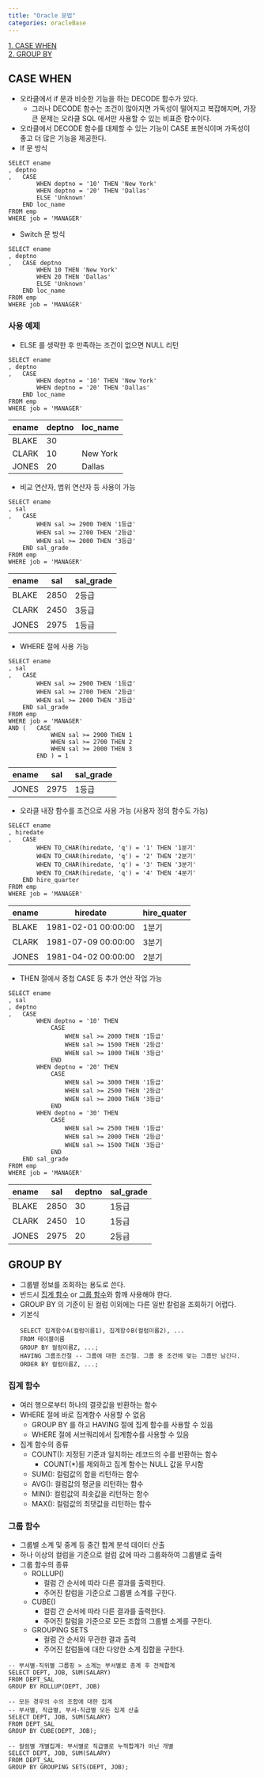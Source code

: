 ```yaml
---
title: "Oracle 문법"
categories: oracleBase
---
```


[1. CASE WHEN](#CASE-WHEN)  
[2. GROUP BY](#GROUP-BY)  

## CASE WHEN
+ 오라클에서 if 문과 비슷한 기능을 하는 DECODE 함수가 있다.
    + 그러나 DECODE 함수는 조건이 많아지면 가독성이 떨어지고 복잡해지며,
  가장 큰 문제는 오라클 SQL 에서만 사용할 수 있는 비표준 함수이다.
+ 오라클에서 DECODE 함수를 대체할 수 있는 기능이 CASE 표현식이며
가독성이 좋고 더 많은 기능을 제공한다.
+ If 문 방식
```oracle
SELECT ename
, deptno
,   CASE    
        WHEN deptno = '10' THEN 'New York'
        WHEN deptno = '20' THEN 'Dallas'
        ELSE 'Unknown'
    END loc_name
FROM emp
WHERE job = 'MANAGER'
```
+ Switch 문 방식
```oracle
SELECT ename
, deptno
,   CASE deptno
        WHEN 10 THEN 'New York'
        WHEN 20 THEN 'Dallas'
        ELSE 'Unknown'
    END loc_name
FROM emp
WHERE job = 'MANAGER'
```

### 사용 예제
+ ELSE 를 생략한 후 만족하는 조건이 없으면 NULL 리턴
```oracle
SELECT ename
, deptno
,   CASE
        WHEN deptno = '10' THEN 'New York'
        WHEN deptno = '20' THEN 'Dallas'
    END loc_name
FROM emp
WHERE job = 'MANAGER'
```
|ename|deptno|loc_name|
|-----|-----|---------|
|BLAKE|30||
|CLARK|10|New York|
|JONES|20|Dallas|
+ 비교 연산자, 범위 연산자 등 사용이 가능
```oracle
SELECT ename
, sal
,   CASE
        WHEN sal >= 2900 THEN '1등급'
        WHEN sal >= 2700 THEN '2등급'
        WHEN sal >= 2000 THEN '3등급'
    END sal_grade
FROM emp
WHERE job = 'MANAGER' 
```
|ename| sal  | sal_grade |
|-----|------|----|
|BLAKE| 2850 | 2등급|
|CLARK| 2450 | 3등급|
|JONES| 2975 | 1등급|
+ WHERE 절에 사용 가능
```oracle
SELECT ename
, sal
,   CASE
        WHEN sal >= 2900 THEN '1등급'
        WHEN sal >= 2700 THEN '2등급'
        WHEN sal >= 2000 THEN '3등급'
    END sal_grade
FROM emp
WHERE job = 'MANAGER' 
AND (   CASE
            WHEN sal >= 2900 THEN 1
            WHEN sal >= 2700 THEN 2
            WHEN sal >= 2000 THEN 3
        END ) = 1
```
|ename| sal  | sal_grade |
|-----|------|----|
|JONES| 2975 | 1등급|
+ 오라클 내장 함수를 조건으로 사용 가능 (사용자 정의 함수도 가능)
```oracle
SELECT ename
, hiredate
,   CASE
        WHEN TO_CHAR(hiredate, 'q') = '1' THEN '1분기' 
        WHEN TO_CHAR(hiredate, 'q') = '2' THEN '2분기' 
        WHEN TO_CHAR(hiredate, 'q') = '3' THEN '3분기' 
        WHEN TO_CHAR(hiredate, 'q') = '4' THEN '4분기' 
    END hire_quarter
FROM emp
WHERE job = 'MANAGER'
```
|ename| hiredate            | hire_quater |
|-----|---------------------|-------------|
|BLAKE| 1981-02-01 00:00:00 | 1분기         |
|CLARK| 1981-07-09 00:00:00 | 3분기         |
|JONES| 1981-04-02 00:00:00 | 2분기         |
+ THEN 절에서 중첩 CASE 등 추가 연산 작업 가능
```oracle
SELECT ename
, sal
, deptno
,   CASE
        WHEN deptno = '10' THEN
            CASE
                WHEN sal >= 2000 THEN '1등급' 
                WHEN sal >= 1500 THEN '2등급' 
                WHEN sal >= 1000 THEN '3등급' 
            END
        WHEN deptno = '20' THEN
            CASE
                WHEN sal >= 3000 THEN '1등급' 
                WHEN sal >= 2500 THEN '2등급' 
                WHEN sal >= 2000 THEN '3등급' 
            END
        WHEN deptno = '30' THEN
            CASE
                WHEN sal >= 2500 THEN '1등급' 
                WHEN sal >= 2000 THEN '2등급' 
                WHEN sal >= 1500 THEN '3등급' 
            END
    END sal_grade
FROM emp
WHERE job = 'MANAGER'
```
|ename| sal  | deptno |sal_grade|
|-----|------|--------|---------|
|BLAKE| 2850 | 30     |1등급|
|CLARK| 2450 | 10     |1등급|
|JONES| 2975 | 20     |2등급|

## GROUP BY
+ 그룹별 정보를 조회하는 용도로 쓴다.
+ 반드시 [집계 함수](#집계-함수) or [그룹 함수](#그룹-함수)와 함깨 사용해야 한다.
+ GROUP BY 의 기준이 된 컬럼 이외에는 다른 일반 칼럼을 조회하기 어렵다.
+ 기본식
  ```oracle
  SELECT 집계함수A(컬럼이름1), 집계함수B(컬럼이름2), ...
  FROM 테이블이름
  GROUP BY 컬럼이름Z, ...;
  HAVING 그룹조건절 -- 그룹에 대한 조건절. 그룹 중 조건에 맞는 그룹만 남긴다.
  ORDER BY 컬럼이름Z, ...;
  ```

### 집계 함수
+ 여러 행으로부터 하나의 결괏값을 반환하는 함수
+ WHERE 절에 바로 집계함수 사용할 수 없음
  + GROUP BY 를 하고 HAVING 절에 집계 함수를 사용할 수 있음
  + WHERE 절에 서브쿼리에서 집계함수를 사용할 수 있음
+ 집계 함수의 종류
  + COUNT(): 지정된 기준과 일치하는 레코드의 수를 반환하는 함수
    + COUNT(*)를 제외하고 집계 함수는 NULL 값을 무시함
  + SUM(): 컬럼값의 합을 리턴하는 함수
  + AVG(): 컬럼값의 평균을 리턴하는 함수 
  + MIN(): 컬럼값의 최솟값을 리턴하는 함수
  + MAX(): 컬럼값의 최댓값을 리턴하는 함수

### 그룹 함수
+ 그룹별 소계 및 중계 등 중간 합계 분석 데이터 산출
+ 하나 이상의 컬럼을 기준으로 컬럼 값에 따라 그룹화하여 그룹별로 출력
+ 그룹 함수의 종류
  + ROLLUP()
    + 컬럼 간 순서에 따라 다른 결과를 출력한다.
    + 주어진 칼럼을 기준으로 그룹별 소계를 구한다.
  + CUBE()
    + 컬럼 간 순서에 따라 다른 결과를 출력한다.
    + 주어진 칼럼을 기준으로 모든 조합의 그룹별 소계를 구한다.
  + GROUPING SETS
    + 컬럼 간 순서와 무관한 결과 출력
    + 주어진 칼럼들에 대한 다양한 소계 집합을 구한다.
```oracle
-- 부서별-직위별 그룹핑 > 소계는 부서별로 총계 후 전체합계
SELECT DEPT, JOB, SUM(SALARY) 
FROM DEPT_SAL
GROUP BY ROLLUP(DEPT, JOB)
    
-- 모든 경우의 수의 조합에 대한 집계
-- 부서별, 직급별, 부서-직급별 모든 집계 산출
SELECT DEPT, JOB, SUM(SALARY)
FROM DEPT_SAL
GROUP BY CUBE(DEPT, JOB);

-- 컬럼별 개별집계: 부서별로 직급별로 누적합계가 아닌 개별
SELECT DEPT, JOB, SUM(SALARY)
FROM DEPT_SAL
GROUP BY GROUPING SETS(DEPT, JOB);
```